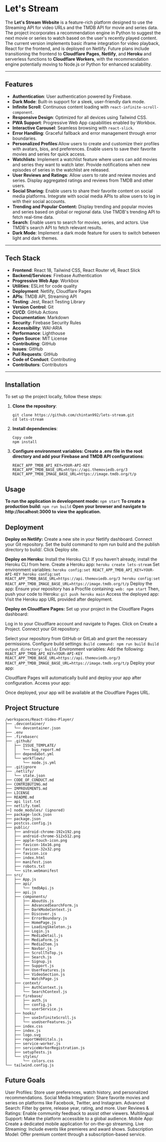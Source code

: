 # Let's Stream

The **Let's Stream Website** is a feature-rich platform designed to use the Streaming API for video URLs and the TMDB API for movie and series data. The project incorporates a recommendation engine in Python to suggest the next movie or series to watch based on the user's recently played content. The current version implements basic iframe integration for video playback, React for the frontend, and is deployed on Netlify. Future plans include transitioning the frontend to **Cloudflare Pages**, **Netlify**, and **Heroku** and serverless functions to **Cloudflare Workers**, with the recommendation engine potentially moving to Node.js or Python for enhanced scalability.

---

## Features

- **Authentication**: User authentication powered by Firebase.
- **Dark Mode**: Built-in support for a sleek, user-friendly dark mode.
- **Infinite Scroll**: Continuous content loading with `react-infinite-scroll-component`.
- **Responsive Design**: Optimized for all devices using Tailwind CSS.
- **PWA Support**: Progressive Web App capabilities enabled by Workbox.
- **Interactive Carousel**: Seamless browsing with `react-slick`.
- **Error Handling**: Graceful fallback and error management through error boundaries.
- **Personalized Profiles**:Allow users to create and customize their profiles with avatars, bios, and preferences. Enable users to save their favorite movies and series for quick access.
- **Watchlists**: Implement a watchlist feature where users can add movies and series they want to watch later. Provide notifications when new episodes of series in the watchlist are released.
- **User Reviews and Ratings**: Allow users to rate and review movies and series. Display aggregated ratings and reviews from TMDB and other users.
- **Social Sharing:** Enable users to share their favorite content on social media platforms. Integrate with social media APIs to allow users to log in with their social accounts.
- **Trending and Popular Content:** Display trending and popular movies and series based on global or regional data. Use TMDB's trending API to fetch real-time data.
- **Search**: Enable users to search for movies, series, and actors. Use TMDB's search API to fetch relevant results.
- **Dark Mode**: Implement a dark mode feature for users to switch between light and dark themes.

---

## Tech Stack

- **Frontend**: React 18, Tailwind CSS, React Router v6, React Slick
- **Backend/Services**: Firebase Authentication
- **Progressive Web App**: Workbox
- **Utilities**: ESLint for code quality
- **Deployment**: Netlify, Cloudflare Pages
- **APIs**: TMDB API, Streaming API
- **Testing**: Jest, React Testing Library
- **Version Control**: Git
- **CI/CD**: GitHub Actions
- **Documentation**: Markdown
- **Security**: Firebase Security Rules
- **Accessibility**: WAI-ARIA
- **Performance**: Lighthouse
- **Open Source**: MIT License
- **Contributing**: GitHub
- **Issues**: GitHub
- **Pull Requests**: GitHub
- **Code of Conduct**: Contributing
- **Contributors**: Contributors


---

## Installation

To set up the project locally, follow these steps:

1. **Clone the repository**:
   ```
   git clone https://github.com/chintan992/lets-stream.git
   cd lets-stream
   ```
2. **Install dependencies**:
      ```
      Copy code
      npm install
      ```
3. **Configure environment variables: Create a .env file in the root directory and add your Firebase and TMDB API configurations:**
      ```
      REACT_APP_TMDB_API_KEY=YOUR-API-KEY
      REACT_APP_TMDB_BASE_URL=https://api.themoviedb.org/3
      REACT_APP_TMDB_IMAGE_BASE_URL=https://image.tmdb.org/t/p
      ```
## Usage
**To run the application in development mode:**
      ```
      npm start
      ```
**To create a production build:**
      ```
      npm run build
      ```
      **Open your browser and navigate to http://localhost:3000 to view the application.**

## Deployment
**Deploy on Netlify:**
   Create a new site in your Netlify dashboard.
   Connect your Git repository.
   Set the build command to npm run build and the publish directory to build/.
   Click Deploy site.

**Deploy on Heroku:**
   Install the Heroku CLI: If you haven’t already, install the Heroku CLI from here.
   Create a Heroku app:
      ```
      heroku create lets-stream
      ```
   Set environment variables:
      ```
      heroku config:set REACT_APP_TMDB_API_KEY=YOUR-API-KEY
      heroku config:set REACT_APP_TMDB_BASE_URL=https://api.themoviedb.org/3
      heroku config:set REACT_APP_TMDB_IMAGE_BASE_URL=https://image.tmdb.org/t/p
      ```
   Deploy the app: Ensure your repository has a Procfile containing:
      ```
      web: npm start
      ```
   Then, push your code to Heroku:
      ```
      git push heroku main
      ```
   Access the deployed app: Visit the Heroku app URL provided after deployment.

**Deploy on Cloudflare Pages:**
   Set up your project in the Cloudflare Pages dashboard:

   Log in to your Cloudflare account and navigate to Pages.
   Click on Create a Project.
   Connect your Git repository:

   Select your repository from GitHub or GitLab and grant the necessary permissions.
   Configure build settings:
      ```
      Build command: npm run build
      Build output directory: build/
      ```
   Environment variables: Add the following:
      ```
      REACT_APP_TMDB_API_KEY=YOUR-API-KEY
      REACT_APP_TMDB_BASE_URL=https://api.themoviedb.org/3
      REACT_APP_TMDB_IMAGE_BASE_URL=https://image.tmdb.org/t/p
      ```
   Deploy your app:

   Cloudflare Pages will automatically build and deploy your app after configuration.
   Access your app:

   Once deployed, your app will be available at the Cloudflare Pages URL.

## Project Structure 
```
/workspaces/React-Video-Player/
├── .devcontainer/
│   └── devcontainer.json
├── .env
├── .firebaserc
├── .github/
│   ├── ISSUE_TEMPLATE/
│   │   └── bug_report.md
│   ├── dependabot.yml
│   └── workflows/
│       └── node.js.yml
├── .gitignore
├── .netlify/
│   └── state.json
├── CODE_OF_CONDUCT.md
├── CONTRIBUTING.md
├── IMPROVEMENTS.md
├── LICENSE
├── README.md
├── api list.txt
├── netlify.toml
├─] node_modules/ (ignored)
├── package-lock.json
├── package.json
├── postcss.config.js
├── public/
│   ├── android-chrome-192x192.png
│   ├── android-chrome-512x512.png
│   ├── apple-touch-icon.png
│   ├── favicon-16x16.png
│   ├── favicon-32x32.png
│   ├── favicon.ico
│   ├── index.html
│   ├── manifest.json
│   ├── robots.txt
│   └── site.webmanifest
├── src/
│   ├── App.js
│   ├── api/
│   │   └── tmdbApi.js
│   ├── api.js
│   ├── components/
│   │   ├── AboutUs.js
│   │   ├── AdvancedSearchForm.js
│   │   ├── DarkModeContext.js
│   │   ├── Discover.js
│   │   ├── ErrorBoundary.js
│   │   ├── HomePage.js
│   │   ├── LoadingSkeleton.js
│   │   ├── Login.js
│   │   ├── MediaDetail.js
│   │   ├── MediaForm.js
│   │   ├── MediaItem.js
│   │   ├── Navbar.js
│   │   ├── ScrollToTop.js
│   │   ├── Search.js
│   │   ├── Signup.js
│   │   ├── Support.js
│   │   ├── UserFeatures.js
│   │   ├── VideoSection.js
│   │   └── WatchPage.js
│   ├── context/
│   │   ├── AuthContext.js
│   │   └── SearchContext.js
│   ├── firebase/
│   │   ├── auth.js
│   │   ├── config.js
│   │   └── userService.js
│   ├── hooks/
│   │   ├── useInfiniteScroll.js
│   │   └── useUserFeatures.js
│   ├── index.css
│   ├── index.js
│   ├── logo.svg
│   ├── reportWebVitals.js
│   ├── service-worker.js
│   ├── serviceWorkerRegistration.js
│   ├── setupTests.js
│   └── styles/
│       └── colors.css
└── tailwind.config.js

```

## Future Goals
   User Profiles: Store user preferences, watch history, and personalized recommendations.
   Social Media Integration: Share favorite movies and series on platforms like Facebook, Twitter, and Instagram.
   Advanced Search: Filter by genre, release year, rating, and more.
   User Reviews & Ratings: Enable community feedback to assist other viewers.
   Multilingual Support: Make the platform accessible to a global audience.
   Mobile App: Create a dedicated mobile application for on-the-go streaming.
   Live Streaming: Include events like premieres and award shows.
   Subscription Model: Offer premium content through a subscription-based service.
